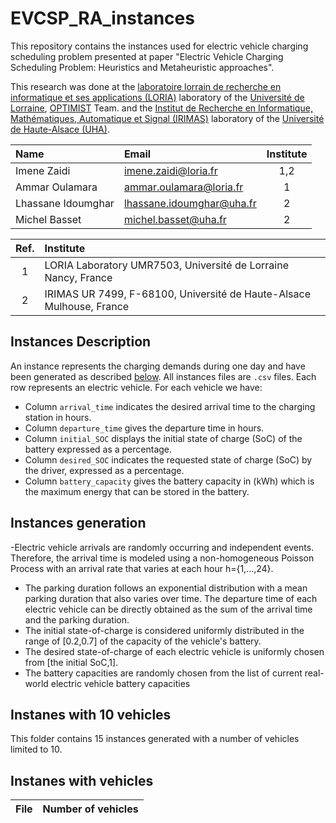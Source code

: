 # EVCSP_RA_instances
This repository contains the instances used for electric vehicle charging scheduling problem presented at paper "Electric Vehicle Charging Scheduling Problem: Heuristics and Metaheuristic approaches".

This research was done at the [laboratoire lorrain de recherche en informatique et ses applications (LORIA)](https://www.loria.fr/en/) laboratory of the [Université de Lorraine](https://www.univ-lorraine.fr/), [OPTIMIST](https://optimist.loria.fr/) Team. and the [Institut de Recherche en Informatique, Mathématiques, Automatique et Signal (IRIMAS)](https://www.irimas.uha.fr/) laboratory of the [Université de Haute-Alsace (UHA)](https://www.uha.fr/).

| Name                | Email                      | Institute |
|:--------------------|:---------------------------|:---------:|
| Imene Zaidi         | imene.zaidi@loria.fr       |    1,2    |
| Ammar Oulamara      | ammar.oulamara@loria.fr    |    1      |
| Lhassane Idoumghar  | lhassane.idoumghar@uha.fr  |    2      |
| Michel Basset       | michel.basset@uha.fr       |    2      |

| Ref. | Institute                                                            |
|:----:|:---------------------------------------------------------------------|
|  1   |  LORIA Laboratory UMR7503, Université de Lorraine Nancy, France      |
|  2   |  IRIMAS UR 7499, F-68100, Université de Haute-Alsace Mulhouse, France |


## Instances Description
An instance represents the charging demands during one day and have been generated as described [below](#instances-generation). All instances files are `.csv` files. Each row represents an electric vehicle. For each vehicle we have:
- Column `arrival_time` indicates the desired arrival time to the charging station in hours.
-  Column `departure_time` gives the departure time in hours.
-  Column `initial_SOC` displays the initial state of charge (SoC) of the battery expressed as a percentage.
-  Column `desired_SOC` indicates the requested state of charge (SoC) by the driver, expressed as a percentage.
- Column `battery_capacity` gives the battery capacity in (kWh) which is the maximum energy that can be stored in the battery.

## Instances generation
-Electric vehicle arrivals are randomly occurring and independent events. Therefore, the arrival time is modeled using a non-homogeneous Poisson Process with an arrival rate that varies at each hour h={1,...,24}. 
- The parking duration follows an exponential distribution with a mean parking duration that also varies over time. The departure time of each electric vehicle can be directly obtained as the sum of the arrival time and the parking duration. 
- The initial state-of-charge is considered uniformly distributed in the range of [0.2,0.7] of the capacity of the vehicle's battery. 
- The desired state-of-charge of each electric vehicle is uniformly chosen from [the initial SoC,1]. 
- The battery capacities are randomly chosen from the list of current real-world electric vehicle battery capacities 
 

## Instanes with 10 vehicles
This folder contains 15 instances generated with a number of vehicles limited to 10.

## Instanes with vehicles

| File                | Number of vehicles           |
|:--------------------|:---------------------------|


